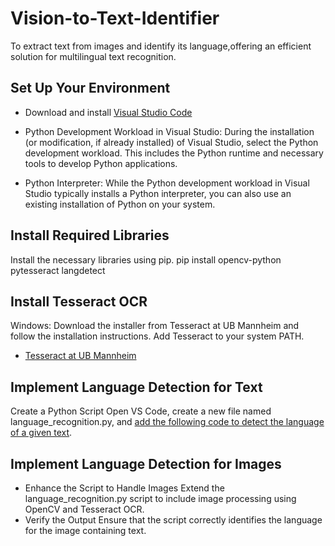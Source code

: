 # Vision-to-Text-Identifier
To extract text from images and identify its language,offering an efficient solution for multilingual text recognition.

## Set Up Your Environment
- Download and install [Visual Studio Code](https://code.visualstudio.com/)

- Python Development Workload in Visual Studio: During the installation (or modification, if already installed) of Visual Studio, select the Python development workload. This includes the Python runtime and necessary tools to develop Python applications.
- Python Interpreter: While the Python development workload in Visual Studio typically installs a Python interpreter, you can also use an existing installation of Python on your system.

## Install Required Libraries
Install the necessary libraries using pip.
pip install opencv-python pytesseract langdetect

## Install Tesseract OCR
Windows: Download the installer from Tesseract at UB Mannheim and follow the installation instructions. Add Tesseract to your system PATH.
- [Tesseract at UB Mannheim](https://github.com/UB-Mannheim/tesseract/wiki)

## Implement Language Detection for Text
Create a Python Script
Open VS Code, create a new file named language_recognition.py, and [add the following code to detect the language of a given text](https://github.com/Ninitharam/Vision-to-Text-Identifier/blob/e1685a374aebc60410a1ab65321d720d4ea8e902/language_recognition.py#L9).

## Implement Language Detection for Images

- Enhance the Script to Handle Images
Extend the language_recognition.py script to include image processing using OpenCV and Tesseract OCR.
- Verify the Output
Ensure that the script correctly identifies the language for the image containing text.
